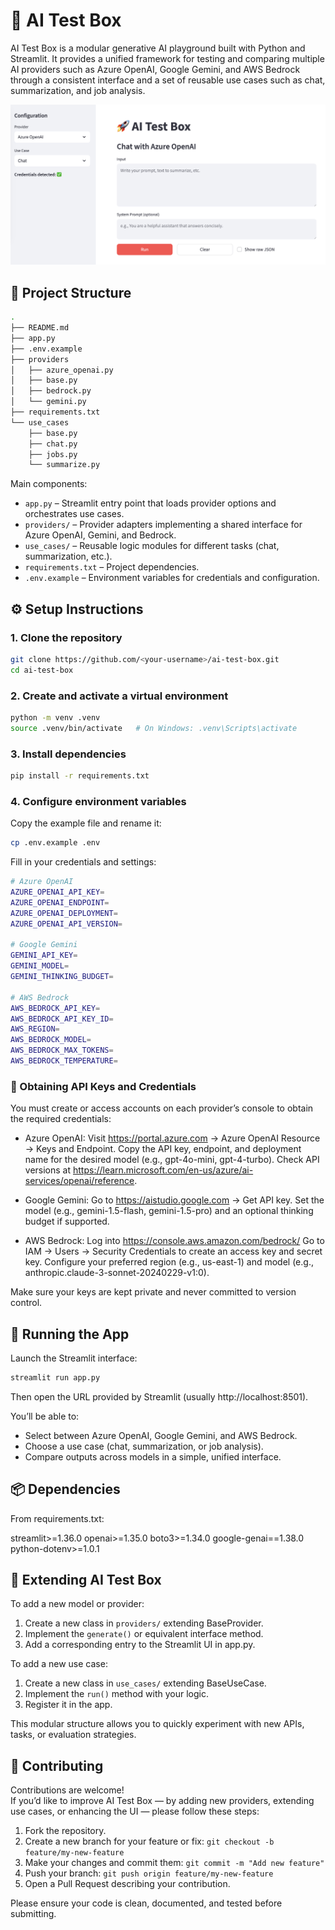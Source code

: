 # 🚀 AI Test Box

AI Test Box is a modular generative AI playground built with Python and Streamlit.
It provides a unified framework for testing and comparing multiple AI providers such as Azure OpenAI, Google Gemini, and AWS Bedrock through a consistent interface and a set of reusable use cases such as chat, summarization, and job analysis.

<p align="center">
  <img src="assets/app_running.png" alt="AI Test Box running" width="600">
</p>

## 📁 Project Structure

```sh
.
├── README.md
├── app.py
├── .env.example
├── providers
│   ├── azure_openai.py
│   ├── base.py
│   ├── bedrock.py
│   └── gemini.py
├── requirements.txt
└── use_cases
    ├── base.py
    ├── chat.py
    ├── jobs.py
    └── summarize.py
```

Main components:

* `app.py` – Streamlit entry point that loads provider options and orchestrates use cases.
* `providers/` – Provider adapters implementing a shared interface for Azure OpenAI, Gemini, and Bedrock.
* `use_cases/` – Reusable logic modules for different tasks (chat, summarization, etc.).
* `requirements.txt` – Project dependencies.
* `.env.example` – Environment variables for credentials and configuration.

## ⚙️ Setup Instructions

### 1. Clone the repository

```sh
git clone https://github.com/<your-username>/ai-test-box.git
cd ai-test-box
```

### 2. Create and activate a virtual environment

```sh
python -m venv .venv
source .venv/bin/activate   # On Windows: .venv\Scripts\activate
```

### 3. Install dependencies

```sh
pip install -r requirements.txt
```

### 4. Configure environment variables

Copy the example file and rename it:

```sh
cp .env.example .env
```

Fill in your credentials and settings:

```sh
# Azure OpenAI
AZURE_OPENAI_API_KEY=
AZURE_OPENAI_ENDPOINT=
AZURE_OPENAI_DEPLOYMENT=
AZURE_OPENAI_API_VERSION=

# Google Gemini
GEMINI_API_KEY=
GEMINI_MODEL=
GEMINI_THINKING_BUDGET=

# AWS Bedrock
AWS_BEDROCK_API_KEY=
AWS_BEDROCK_API_KEY_ID=
AWS_REGION=
AWS_BEDROCK_MODEL=
AWS_BEDROCK_MAX_TOKENS=
AWS_BEDROCK_TEMPERATURE=
```

### 🔑 Obtaining API Keys and Credentials

You must create or access accounts on each provider’s console to obtain the required credentials:

- Azure OpenAI:
  Visit https://portal.azure.com → Azure OpenAI Resource → Keys and Endpoint.
  Copy the API key, endpoint, and deployment name for the desired model (e.g., gpt-4o-mini, gpt-4-turbo).
  Check API versions at https://learn.microsoft.com/en-us/azure/ai-services/openai/reference.

- Google Gemini:
  Go to https://aistudio.google.com → Get API key.
  Set the model (e.g., gemini-1.5-flash, gemini-1.5-pro) and an optional thinking budget if supported.

- AWS Bedrock:
  Log into https://console.aws.amazon.com/bedrock/
  Go to IAM → Users → Security Credentials to create an access key and secret key.
  Configure your preferred region (e.g., us-east-1) and model (e.g., anthropic.claude-3-sonnet-20240229-v1:0).

Make sure your keys are kept private and never committed to version control.

## 🚀 Running the App

Launch the Streamlit interface:

```sh
streamlit run app.py
```

Then open the URL provided by Streamlit (usually http://localhost:8501).

You’ll be able to:
* Select between Azure OpenAI, Google Gemini, and AWS Bedrock.
* Choose a use case (chat, summarization, or job analysis).
* Compare outputs across models in a simple, unified interface.

## 📦 Dependencies

From requirements.txt:

streamlit>=1.36.0
openai>=1.35.0
boto3>=1.34.0
google-genai==1.38.0
python-dotenv>=1.0.1

## 🧪 Extending AI Test Box

To add a new model or provider:

1. Create a new class in  `providers/` extending BaseProvider.
2. Implement the `generate()` or equivalent interface method.
3. Add a corresponding entry to the Streamlit UI in app.py.

To add a new use case:

1. Create a new class in `use_cases/` extending BaseUseCase.
2. Implement the `run()` method with your logic.
3. Register it in the app.

This modular structure allows you to quickly experiment with new APIs, tasks, or evaluation strategies.

## 🤝 Contributing

Contributions are welcome!  
If you’d like to improve AI Test Box — by adding new providers, extending use cases, or enhancing the UI — please follow these steps:

1. Fork the repository.
2. Create a new branch for your feature or fix:
   `git checkout -b feature/my-new-feature`
3. Make your changes and commit them:
   `git commit -m "Add new feature"`
4. Push your branch:
   `git push origin feature/my-new-feature`
5. Open a Pull Request describing your contribution.

Please ensure your code is clean, documented, and tested before submitting.